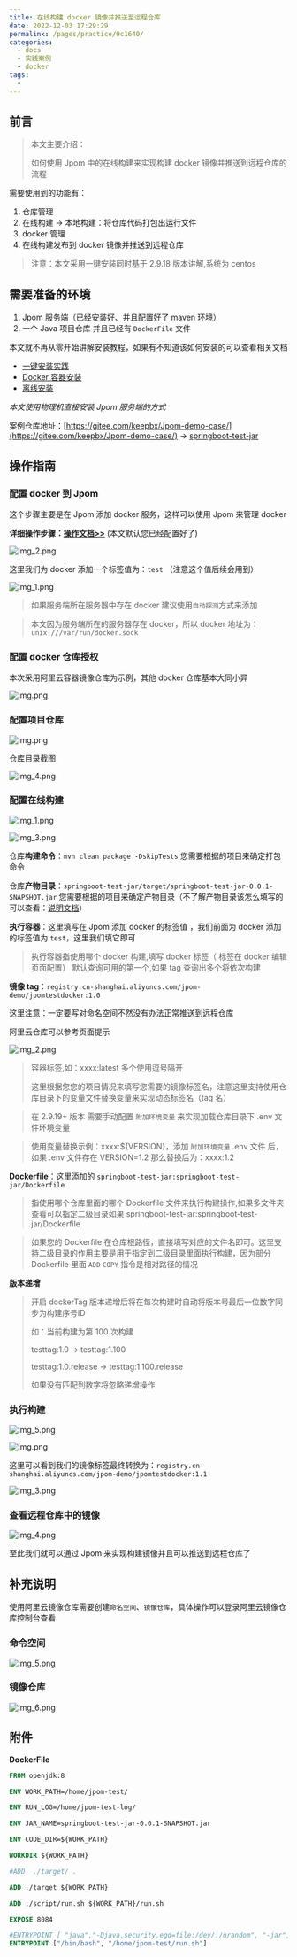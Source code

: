 ```yaml
---
title: 在线构建 docker 镜像并推送至远程仓库
date: 2022-12-03 17:29:29
permalink: /pages/practice/9c1640/
categories:
  - docs
  - 实践案例
  - docker
tags:
  - 
---
```


## 前言

> 本文主要介绍：
> 
> 如何使用 Jpom 中的在线构建来实现构建 docker 镜像并推送到远程仓库的流程

需要使用到的功能有：

1. 仓库管理
2. 在线构建 -> 本地构建：将仓库代码打包出运行文件
3. docker 管理
4. 在线构建发布到 docker 镜像并推送到远程仓库

> 注意：本文采用一键安装同时基于 2.9.18 版本讲解,系统为 centos


## 需要准备的环境

1. Jpom 服务端（已经安装好、并且配置好了 maven 环境）
2. 一个 Java 项目仓库 并且已经有 `DockerFile` 文件

本文就不再从零开始讲解安装教程，如果有不知道该如何安装的可以查看相关文档

-  [一键安装实践](https://jpom.top/pages/15b7a2/)
-  [Docker 容器安装](https://jpom.top/pages/c846d3/)
-  [离线安装](https://jpom.top/pages/af288b/)

*本文使用物理机直接安装 Jpom 服务端的方式*

案例仓库地址：[https://gitee.com/keepbx/Jpom-demo-case/](https://gitee.com/keepbx/Jpom-demo-case/) -> [springboot-test-jar](https://gitee.com/keepbx/Jpom-demo-case/tree/master/springboot-test-jar)

## 操作指南

### 配置 docker 到 Jpom 

这个步骤主要是在 Jpom 添加 docker 服务，这样可以使用 Jpom 来管理 docker

**详细操作步骤：[操作文档>>](/pages/practice/docker-cli/)** (本文默认您已经配置好了)

![img_2.png](/images/tutorial/build-docker-images/img_2.png)

这里我们为 docker 添加一个标签值为：`test` （注意这个值后续会用到）

![img_1.png](/images/tutorial/build-docker-images/img_1.png)

> 如果服务端所在服务器中存在 docker 建议使用`自动探测`方式来添加

> 本文因为服务端所在的服务器存在 docker，所以 docker 地址为：`unix:///var/run/docker.sock`

### 配置 docker 仓库授权

本次采用阿里云容器镜像仓库为示例，其他 docker 仓库基本大同小异

![img.png](/images/tutorial/build-docker-images-push/img.png)

### 配置项目仓库

![img.png](/images/tutorial/build-docker-images/img.png)

仓库目录截图

![img_4.png](/images/tutorial/build-docker-images/img_4.png)

### 配置在线构建

![img_1.png](/images/tutorial/build-docker-images-push/img_1.png)

![img_3.png](/images/tutorial/build-docker-images/img_3.png)

仓库**构建命令**：`mvn clean package -DskipTests` 您需要根据的项目来确定打包命令

仓库**产物目录**：`springboot-test-jar/target/springboot-test-jar-0.0.1-SNAPSHOT.jar` 您需要根据的项目来确定产物目录（不了解产物目录该怎么填写的可以查看：[说明文档](/pages/0b946a/#产物目录)）

**执行容器**：这里填写在 Jpom 添加 docker 的标签值 ，我们前面为 docker 添加的标签值为 `test`，这里我们填它即可

> 执行容器指使用哪个 docker 构建,填写 docker 标签（ 标签在 docker 编辑页面配置） 默认查询可用的第一个,如果 tag 查询出多个将依次构建

**镜像 tag**：`registry.cn-shanghai.aliyuncs.com/jpom-demo/jpomtestdocker:1.0`

这里注意：一定要写对命名空间不然没有办法正常推送到远程仓库

阿里云仓库可以参考页面提示

![img_2.png](/images/tutorial/build-docker-images-push/img_2.png)

> 容器标签,如：xxxx:latest 多个使用逗号隔开
> 
> 这里根据您您的项目情况来填写您需要的镜像标签名，注意这里支持使用仓库目录下的变量文件替换变量来实现动态标签名（tag 名）
 
> 在 2.9.19+ 版本 需要手动配置 `附加环境变量` 来实现加载仓库目录下 .env 文件环境变量 

> 使用变量替换示例：xxxx:${VERSION}，添加 `附加环境变量` .env 文件 后，如果 .env 文件存在 VERSION=1.2 那么替换后为：xxxx:1.2

**Dockerfile**：这里添加的 `springboot-test-jar:springboot-test-jar/Dockerfile`

> 指使用哪个仓库里面的哪个 Dockerfile 文件来执行构建操作,如果多文件夹查看可以指定二级目录如果 springboot-test-jar:springboot-test-jar/Dockerfile

> 如果您的 Dockerfile 在仓库根路径，直接填写对应的文件名即可。这里支持二级目录的作用主要是用于指定到二级目录里面执行构建，因为部分 Dockerfile 里面 `ADD` `COPY` 指令是相对路径的情况

**版本递增**

> 开启 dockerTag 版本递增后将在每次构建时自动将版本号最后一位数字同步为构建序号ID
> 
> 如：当前构建为第 100 次构建 
> 
> testtag:1.0 -> testtag:1.100
> 
> testtag:1.0.release -> testtag:1.100.release
> 
> 如果没有匹配到数字将忽略递增操作

### 执行构建

![img_5.png](/images/tutorial/build-docker-images/img_5.png)

![img.png](/images/tutorial/build-docker-images-push/img_8.png)

这里可以看到我们的镜像标签最终转换为：`registry.cn-shanghai.aliyuncs.com/jpom-demo/jpomtestdocker:1.1`

![img_3.png](/images/tutorial/build-docker-images-push/img_3.png)

### 查看远程仓库中的镜像

![img_4.png](/images/tutorial/build-docker-images-push/img_4.png)

至此我们就可以通过 Jpom 来实现构建镜像并且可以推送到远程仓库了

## 补充说明

使用阿里云镜像仓库需要创建`命名空间`、`镜像仓库`，具体操作可以登录阿里云镜像仓库控制台查看

### 命令空间

![img_5.png](/images/tutorial/build-docker-images-push/img_5.png)

### 镜像仓库

![img_6.png](/images/tutorial/build-docker-images-push/img_6.png)

## 附件


**DockerFile**

```dockerfile
FROM openjdk:8

ENV WORK_PATH=/home/jpom-test/

ENV RUN_LOG=/home/jpom-test-log/

ENV JAR_NAME=springboot-test-jar-0.0.1-SNAPSHOT.jar

ENV CODE_DIR=${WORK_PATH}

WORKDIR ${WORK_PATH}

#ADD  ./target/ .

ADD ./target ${WORK_PATH}

ADD ./script/run.sh ${WORK_PATH}/run.sh

EXPOSE 8084

#ENTRYPOINT [ "java","-Djava.security.egd=file:/dev/./urandom", "-jar","/${jarName}"]
ENTRYPOINT ["/bin/bash", "/home/jpom-test/run.sh"]
```